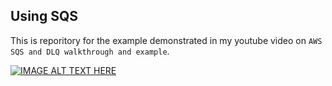 ## Using SQS

This is reporitory for the example demonstrated in my youtube video on `AWS SQS and DLQ walkthrough and example`.

[![IMAGE ALT TEXT HERE](https://img.youtube.com/vi/HYMLEPUzfxM/0.jpg)](https://www.youtube.com/watch?v=HYMLEPUzfxM)

